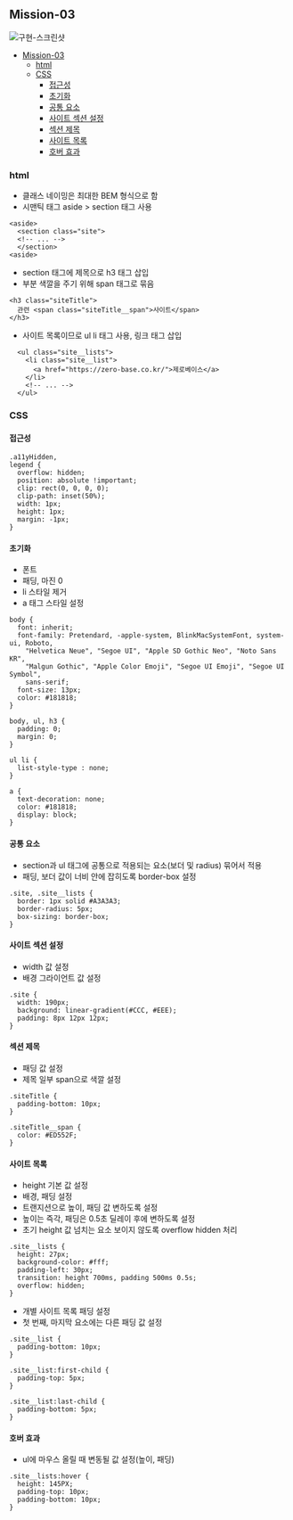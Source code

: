 ## Mission-03

![구현-스크린샷](./mission-03.gif)

- [Mission-03](#mission-03)
  - [html](#html)
  - [CSS](#css)
    - [접근성](#접근성)
    - [초기화](#초기화)
    - [공통 요소](#공통-요소)
    - [사이트 섹션 설정](#사이트-섹션-설정)
    - [섹션 제목](#섹션-제목)
    - [사이트 목록](#사이트-목록)
    - [호버 효과](#호버-효과)

### html

- 클래스 네이밍은 최대한 BEM 형식으로 함
- 시맨틱 태그 aside > section 태그 사용
```
<aside>
  <section class="site">
  <!-- ... -->
  </section>
<aside>
```

- section 태그에 제목으로 h3 태그 삽입
- 부분 색깔을 주기 위해 span 태그로 묶음
```
<h3 class="siteTitle">
  관련 <span class="siteTitle__span">사이트</span>
</h3>
```

- 사이트 목록이므로 ul li 태그 사용, 링크 태그 삽입
```
  <ul class="site__lists">
    <li class="site__list">
      <a href="https://zero-base.co.kr/">제로베이스</a>
    </li>
    <!-- ... -->
  </ul>
```


### CSS

#### 접근성
```
.a11yHidden,
legend {
  overflow: hidden;
  position: absolute !important;
  clip: rect(0, 0, 0, 0);
  clip-path: inset(50%);
  width: 1px;
  height: 1px;
  margin: -1px;
}
```

#### 초기화
- 폰트
- 패딩, 마진 0
- li 스타일 제거
- a 태그 스타일 설정
```
body {
  font: inherit;
  font-family: Pretendard, -apple-system, BlinkMacSystemFont, system-ui, Roboto,
    "Helvetica Neue", "Segoe UI", "Apple SD Gothic Neo", "Noto Sans KR",
    "Malgun Gothic", "Apple Color Emoji", "Segoe UI Emoji", "Segoe UI Symbol",
    sans-serif;
  font-size: 13px;
  color: #181818;
}

body, ul, h3 {
  padding: 0;
  margin: 0;
}

ul li {
  list-style-type : none;
}

a {
  text-decoration: none;
  color: #181818;
  display: block;
}
```

#### 공통 요소
- section과 ul 태그에 공통으로 적용되는 요소(보더 및 radius) 묶어서 적용
- 패딩, 보더 값이 너비 안에 잡히도록 border-box 설정
```
.site, .site__lists {
  border: 1px solid #A3A3A3;
  border-radius: 5px;
  box-sizing: border-box;
}
```

#### 사이트 섹션 설정
- width 값 설정
- 배경 그라이언트 값 설정
```
.site {
  width: 190px;
  background: linear-gradient(#CCC, #EEE);
  padding: 8px 12px 12px;
}
```

#### 섹션 제목
- 패딩 값 설정
- 제목 일부 span으로 색깔 설정
```
.siteTitle {
  padding-bottom: 10px;
}

.siteTitle__span {
  color: #ED552F;
}
```

#### 사이트 목록
- height 기본 값 설정
- 배경, 패딩 설정
- 트랜지션으로 높이, 패딩 값 변하도록 설정
- 높이는 즉각, 패딩은 0.5초 딜레이 후에 변하도록 설정
- 초기 height 값 넘치는 요소 보이지 않도록 overflow hidden 처리
```
.site__lists {
  height: 27px;
  background-color: #fff;
  padding-left: 30px;
  transition: height 700ms, padding 500ms 0.5s;
  overflow: hidden;
}
```

- 개별 사이트 목록 패딩 설정
- 첫 번째, 마지막 요소에는 다른 패딩 값 설정
```
.site__list {
  padding-bottom: 10px;
}

.site__list:first-child {
  padding-top: 5px;
}

.site__list:last-child {
  padding-bottom: 5px;
}
```


#### 호버 효과
- ul에 마우스 올릴 때 변동될 값 설정(높이, 패딩)
```
.site__lists:hover {
  height: 145PX;
  padding-top: 10px;
  padding-bottom: 10px;
}
```